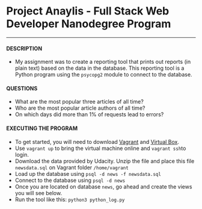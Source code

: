 # Project Anaylis - Full Stack Web Developer Nanodegree Program
---
#### DESCRIPTION 
-  My assignment was to create a reporting tool that prints out reports (in plain text) based on the data in the database. This reporting tool is a Python program using the `psycopg2` module to connect to the database.

#### QUESTIONS
- What are the most popular three articles of all time?
- Who are the most popular article authors of all time?
- On which days did more than 1% of requests lead to errors?

#### EXECUTING THE PROGRAM
- To get started, you will need to download [Vagrant](https://www.vagrantup.com/downloads.html) and [Virtual Box](https://www.virtualbox.org/wiki/Downloads).
- Use `vagrant up` to bring the virtual machine online and `vagrant ssh`to login.
- Download the data provided by Udacity. Unzip the file and place this file `newsdata.sql` on Vagrant folder `/home/vagrant`
- Load up the database using `psql -d news -f newsdata.sql`
- Connect to the database using `psql -d news`
- Once you are located on database `news`, go ahead and create the views you will see below.
- Run the tool like this: `python3 python_log.py`